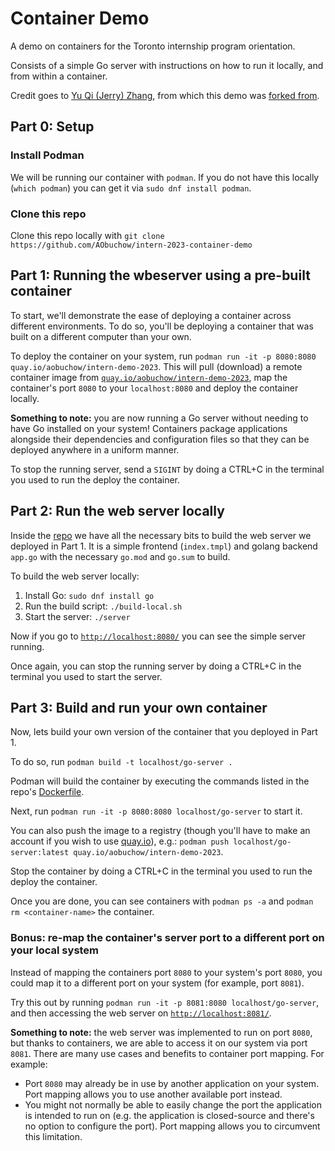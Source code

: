 # Container Demo

A demo on containers for the Toronto internship program orientation.

Consists of a simple Go server with instructions on how to run it locally, and from within a container.

Credit goes to [Yu Qi (Jerry) Zhang](https://github.com/yuqi-zhang), from which this demo was [forked from](https://github.com/yuqi-zhang/intern-2022-demos).  

## Part 0: Setup

### Install Podman
We will be running our container with `podman`. If you do not have this locally (`which podman`) you can get it via `sudo dnf install podman`.

### Clone this repo

Clone this repo locally with `git clone https://github.com/AObuchow/intern-2023-container-demo`

## Part 1: Running the wbeserver using a pre-built container

To start, we'll demonstrate the ease of deploying a container across different environments. To do so, you'll be deploying a container that was built on a different computer than your own. 

To deploy the container on your system, run `podman run -it -p 8080:8080 quay.io/aobuchow/intern-demo-2023`. This will pull (download) a remote container image from [`quay.io/aobuchow/intern-demo-2023`](quay.io/aobuchow/intern-demo-2023), map the container's port `8080` to your `localhost:8080` and deploy the container locally. 

**Something to note:** you are now running a Go server without needing to have Go installed on your system! Containers package applications alongside their dependencies and configuration files so that they can be deployed anywhere in a uniform manner. 

To stop the running server, send a `SIGINT` by doing a CTRL+C in the terminal you used to run the deploy the container. 

## Part 2: Run the web server locally

Inside the [repo](https://github.com/AObuchow/intern-2023-container-demo) we have all the necessary bits to build the web server we deployed in Part 1. It is a simple frontend (`index.tmpl`) and golang backend `app.go` with the necessary `go.mod` and `go.sum` to build.

To build the web server locally:
1. Install Go: `sudo dnf install go`
2. Run the build script: `./build-local.sh`
3. Start the server: `./server`

Now if you go to [`http://localhost:8080/`](http://localhost:8080/) you can see the simple server running.

Once again, you can stop the running server by doing a CTRL+C in the terminal you used to start the server.

## Part 3: Build and run your own container

Now, lets build your own version of the container that you deployed in Part 1.

To do so, run `podman build -t localhost/go-server .`

Podman will build the container by executing the commands listed in the repo's [Dockerfile](./Dockerfile).

Next, run `podman run -it -p 8080:8080 localhost/go-server` to start it.

You can also push the image to a registry (though you'll have to make an account if you wish to use [quay.io](quay.io)), e.g.: `podman push localhost/go-server:latest quay.io/aobuchow/intern-demo-2023`. 

Stop the container by doing a CTRL+C in the terminal you used to run the deploy the container. 

Once you are done, you can see containers with `podman ps -a` and `podman rm <container-name>` the container.

### Bonus: re-map the container's server port to a different port on your local system
Instead of mapping the containers port `8080` to your system's port `8080`, you could map it to a different port on your system (for example, port `8081`).

Try this out by running `podman run -it -p 8081:8080 localhost/go-server`, and then accessing the web server on [`http://localhost:8081/`](http://localhost:8081/).

**Something to note:** the web server was implemented to run on port `8080`, but thanks to containers, we are able to access it on our system via port `8081`. There are many use cases and benefits to container port mapping. For example:
- Port `8080` may already be in use by another application on your system. Port mapping allows you to use another available port instead.
- You might not normally be able to easily change the port the application is intended to run on (e.g. the application is closed-source and there's no option to configure the port). Port mapping allows you to circumvent this limitation.
